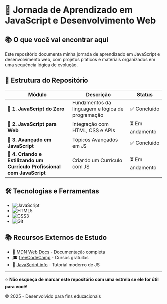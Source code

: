 # 🚀 Jornada de Aprendizado em JavaScript e Desenvolvimento Web

## 📚 O que você vai encontrar aqui

Este repositório documenta minha jornada de aprendizado em JavaScript e desenvolvimento web, com projetos práticos e materiais organizados em uma sequência lógica de evolução.

## 📂 Estrutura do Repositório

| Módulo | Descrição | Status |
|--------|-----------|--------|
| 📁 **1. JavaScript do Zero** | Fundamentos da linguagem e lógica de programação | ✅ Concluído |
| 📁 **2. JavaScript para Web** | Integração com HTML, CSS e APIs | ⏳ Em andamento |
| 📁 **3. Avançado em JavaScript** | Tópicos Avançados em JS | ✅ Concluído |
| 📁 **4. Criando e Estilizando um Currículo Profissional com JavaScript** | Criando um Currículo com JS | ⏳ Em andamento |


## 🛠️ Tecnologias e Ferramentas

- ![JavaScript](https://img.shields.io/badge/-JavaScript-F7DF1E?style=flat-square&logo=javascript&logoColor=black)
- ![HTML5](https://img.shields.io/badge/-HTML5-E34F26?style=flat-square&logo=html5&logoColor=white)
- ![CSS3](https://img.shields.io/badge/-CSS3-1572B6?style=flat-square&logo=css3&logoColor=white)
- ![Git](https://img.shields.io/badge/-Git-F05032?style=flat-square&logo=git&logoColor=white)

## 📚 Recursos Externos de Estudo

- 📖 [MDN Web Docs](https://developer.mozilla.org/pt-BR/) - Documentação completa
- 🎓 [freeCodeCamp](https://www.freecodecamp.org/) - Cursos gratuitos
- 🧠 [JavaScript.info](https://javascript.info/) - Tutorial moderno de JS

---

⭐ **Não esqueça de marcar este repositório com uma estrela se ele for útil para você!**

© 2025 - Desenvolvido para fins educacionais